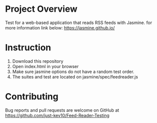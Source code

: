 # Project Overview
Test for a web-based application that reads RSS feeds with Jasmine. for more information link below:
https://jasmine.github.io/

# Instruction
1. Download this repository
2. Open index.html in your browser
3. Make sure jasmine options do not have a random test order.
4. The suites and test are located on jasmine/spec/feedreader.js

# Contributing

Bug reports and pull requests are welcome on GitHub at https://github.com/just-kev10/Feed-Reader-Testing
